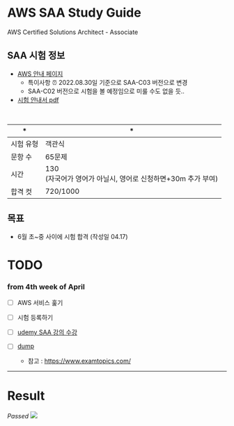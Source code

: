 # AWS SAA Study Guide
AWS Certified Solutions Architect - Associate

## SAA 시험 정보
- [AWS 안내 페이지](https://aws.amazon.com/ko/certification/certified-solutions-architect-associate/)
  - 특이사항 ⏰ 2022.08.30일 기준으로 SAA-C03 버전으로 변경
  - SAA-C02 버전으로 시험을 볼 예정임으로 미룰 수도 없을 듯..
- [시험 안내서 pdf](https://d1.awsstatic.com/ko_KR/training-and-certification/docs-sa-assoc/AWS-Certified-Solutions-Architect-Associate_Exam-Guide.pdf)
<br>

| * | *                                                       |
| --------- | ------------------------------------------------------------ |
| 시험 유형 | 객관식                                                       |
| 문항 수   | 65문제                                                       |
| 시간      | 130 <br />(자국어가 영어가 아닐시, 영어로 신청하면+30m 추가 부여) |
| 합격 컷   | 720/1000                                                     |

## 목표 
- 6월 초~중 사이에 시험 합격 (작성일 04.17)


# TODO
### from 4th week of April
- [ ] AWS 서비스 훑기

- [ ] 시험 등록하기

- [ ] [udemy SAA 강의 수강](https://github.com/KOO-YS/certificate/tree/main/udemy) 

- [ ] [dump](https://www.examtopics.com/exams/amazon/aws-certified-solutions-architect-associate-saa-c02/)
  - 참고 : https://www.examtopics.com/



---

# Result
*Passed*
<image src="aws-certified-solutions-architect-associate.png"/>
